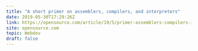 ```yaml
---
title: "A short primer on assemblers, compilers, and interpreters"
date: 2019-05-30T17:29:26Z
link: https://opensource.com/article/19/5/primer-assemblers-compilers-interpreters?utm_medium=RSS&utm_source=hune
site: opensource.com
topic: Webdev
draft: false
---
```

